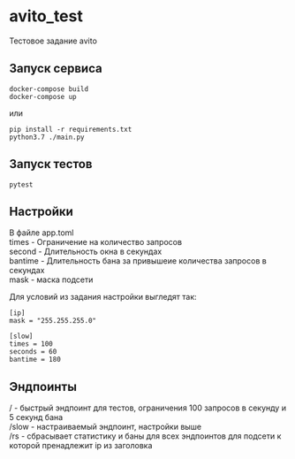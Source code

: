 # avito_test
Тестовое задание avito

## Запуск сервиса

```
docker-compose build
docker-compose up
```
или

```
pip install -r requirements.txt
python3.7 ./main.py
```

## Запуск тестов

```
pytest
```
## Настройки
В файле app.toml <br>
times -  Ограничение на количество запросов <br>
second - Длительность окна в секундах <br>
bantime - Длительность бана за привышеие количества запросов в секундах <br>
mask -  маска подсети <br>

Для условий из задания настройки выгледят так:
```
[ip]
mask = "255.255.255.0" 

[slow]
times = 100
seconds = 60
bantime = 180

```

## Эндпоинты

/ - быстрый эндпоинт для тестов, ограничения 100 запросов в секунду и 5 секунд бана <br>
/slow - настраиваемый эндпоинт, настройки выше <br>
/rs - сбрасывает статистику и баны для всех эндпоинтов для подсети к которой пренадлежит ip из заголовка <br>
